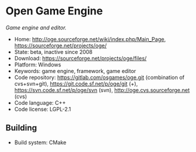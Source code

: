 # Open Game Engine

_Game engine and editor._

- Home: http://oge.sourceforge.net/wiki/index.php/Main_Page, https://sourceforge.net/projects/oge/
- State: beta, inactive since 2008
- Download: https://sourceforge.net/projects/oge/files/
- Platform: Windows
- Keywords: game engine, framework, game editor
- Code repository: https://gitlab.com/osgames/oge.git (combination of cvs+svn+git), https://git.code.sf.net/p/oge/git (+), https://svn.code.sf.net/p/oge/svn (svn), http://oge.cvs.sourceforge.net (cvs)
- Code language: C++
- Code license: LGPL-2.1

## Building

- Build system: CMake
